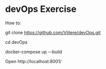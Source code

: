 # devOps Exercise

How to:

git clone https://github.com/Viitere/devOps.git

cd devOps

docker-compose up --build

Open http://localhost:8001/
